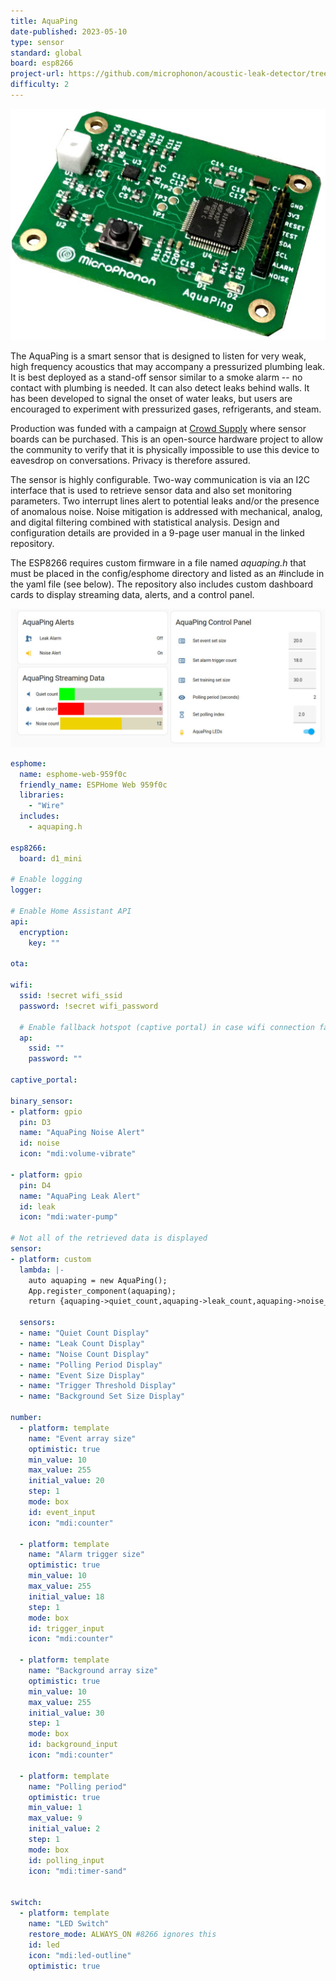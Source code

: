 ```yaml
---
title: AquaPing
date-published: 2023-05-10
type: sensor
standard: global
board: esp8266
project-url: https://github.com/microphonon/acoustic-leak-detector/tree/main/Home_Assistant
difficulty: 2
---
```


![alt text](aquaping7.jpeg "AquaPing acoustic leak detector")

The AquaPing is a smart sensor that is designed to listen for very weak, high frequency acoustics that may accompany a pressurized plumbing leak.  It is best deployed as a stand-off sensor similar to a smoke alarm -- no contact with plumbing is needed. It can also detect leaks behind walls. It has been developed to signal the onset of water leaks, but users are encouraged to experiment with pressurized gases, refrigerants, and steam.

Production was funded with a campaign at [Crowd Supply](https://www.crowdsupply.com/microphonon/aquaping) where sensor boards can be purchased. This is an open-source hardware project to allow the community to verify that it is physically impossible to use this device to eavesdrop on conversations. Privacy is therefore assured.

The sensor is highly configurable. Two-way communication is via an I2C interface that is used to retrieve sensor data and also set monitoring parameters. Two interrupt lines alert to potential leaks and/or the presence of anomalous noise. Noise mitigation is addressed with mechanical, analog, and digital filtering combined with statistical analysis. Design and configuration details are provided in a 9-page user manual in the linked repository.

The ESP8266 requires custom firmware in a file named *aquaping.h* that must be placed in the config/esphome directory and listed as an #include in the yaml file (see below). The repository also includes custom dashboard cards to display streaming data, alerts, and a control panel. 

![alt text](screenshot.jpg "Example dashboard screenshot")

``` yaml
esphome:
  name: esphome-web-959f0c
  friendly_name: ESPHome Web 959f0c
  libraries:
    - "Wire"
  includes:
    - aquaping.h

esp8266:
  board: d1_mini

# Enable logging
logger:

# Enable Home Assistant API
api:
  encryption:
    key: ""

ota:

wifi:
  ssid: !secret wifi_ssid
  password: !secret wifi_password

  # Enable fallback hotspot (captive portal) in case wifi connection fails
  ap:
    ssid: ""
    password: ""

captive_portal:

binary_sensor:
- platform: gpio
  pin: D3
  name: "AquaPing Noise Alert"
  id: noise
  icon: "mdi:volume-vibrate"
 
- platform: gpio
  pin: D4
  name: "AquaPing Leak Alert"
  id: leak
  icon: "mdi:water-pump"
  
# Not all of the retrieved data is displayed
sensor:
- platform: custom
  lambda: |-
    auto aquaping = new AquaPing();
    App.register_component(aquaping);
    return {aquaping->quiet_count,aquaping->leak_count,aquaping->noise_count,aquaping->polling_period,aquaping->event_array_size,aquaping->trigger_threshold,aquaping->background_array_size};

  sensors:
  - name: "Quiet Count Display" 
  - name: "Leak Count Display"
  - name: "Noise Count Display"
  - name: "Polling Period Display"  
  - name: "Event Size Display" 
  - name: "Trigger Threshold Display" 
  - name: "Background Set Size Display" 

number:
  - platform: template
    name: "Event array size"
    optimistic: true
    min_value: 10
    max_value: 255
    initial_value: 20
    step: 1
    mode: box
    id: event_input
    icon: "mdi:counter"

  - platform: template
    name: "Alarm trigger size"
    optimistic: true
    min_value: 10
    max_value: 255
    initial_value: 18
    step: 1
    mode: box
    id: trigger_input
    icon: "mdi:counter"

  - platform: template
    name: "Background array size"
    optimistic: true
    min_value: 10
    max_value: 255
    initial_value: 30
    step: 1
    mode: box
    id: background_input
    icon: "mdi:counter"

  - platform: template
    name: "Polling period"
    optimistic: true
    min_value: 1
    max_value: 9
    initial_value: 2
    step: 1
    mode: box
    id: polling_input
    icon: "mdi:timer-sand"
  
    
switch:
  - platform: template
    name: "LED Switch"
    restore_mode: ALWAYS_ON #8266 ignores this
    id: led
    icon: "mdi:led-outline"
    optimistic: true
``` 



